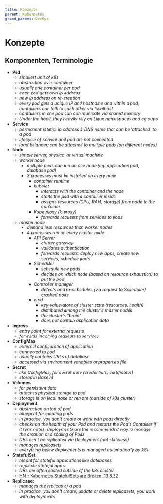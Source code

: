 ```yaml
---
title: Konzepte
parent: Kubernetes
grand_parent: DevOps
---
```


# Konzepte

## Komponenten, Terminologie
- **Pod**
  - *smallest unit of k8s*
  - *abstraction over container*
  - *usually one container per pod*
  - *each pod gets own ip address*
  - *new ip address on re-creation*
  - *every pod gets a unique IP and hostname and within a pod, containers can talk to each other via localhost*
  - *containers in one pod can communicate via shared memory*
  - *Under the hood, they heavily rely on Linux namespaces and cgroups*
- **Service**
  - *permanent (static) ip address & DNS name that can be 'attached' to a pod*
  - *lifecycle of service and pod are not connected*
  - *load balancer; can be attached to multiple pods (on different nodes)*
- **Node**
  - *simple server, physical or virtual machine*
  - *worker node*
    - *multiple pods can run on one node (eg. application pod, database pod)*
    - *3 processes must be installed on every node*
      - *container runtime*
      - *kubelet*
        - *interacts with the container and the node*
        - *starts the pod with a container inside*
        - *assigns resources (CPU, RAM, storage) from node to the container*
      - *Kube proxy (k-proxy)*
        - *forwards requests from services to pods*
  - *master node*
    - *demand less resources than worker nodes*
    - *4 processes run on every master node*
      - *API Server*
        - *cluster gateway*
        - *validates authentication*
        - *forwards requests: deploy new apps, create new services, schedule pods*
      - *Scheduler*
        - *schedule new pods*
        - *decides on which node (based on resource exhaustion) to put the pod*
      - *Controller manager*
        - *detects and re-schedules (via request to Scheduler) crashed pods*
      - *etcd*
        - *key-value-store of cluster state (resources, health)*
        - *distributed among the cluster's master nodes*
        - *the cluster's "brain"*
        - *does not contain application data*
- **Ingress**
  - *entry point for external requests*
  - *forwards incoming requests to services*
- **ConfigMap**
  - *external configuration of application*
  - *connected to pod*
  - *usually contains URLs of database*
  - *accessed via environment variables or properties file*
- **Secret**
  - *like ConfigMap, for secret data (credentials, certificates)*
  - *stored in Base64*
- **Volumes**
  - *for persistent data*
  - *attaches physical storage to pod*
  - *storage is on local node or remote (outside of k8s cluster)*
- **Deployment**
  - *abstraction on top of pod*
  - *blueprint for creating pods*
  - *in practice, you don't create or work with pods directly*
  - *checks on the health of your Pod and restarts the Pod's Container if it terminates. Deployments are the recommended way to manage the creation and scaling of Pods.*
  - *DBs can't be replicated via Deployment (not stateless)*
  - *manages replicasets*
  - *everything below deployments is managed automatically by k8s*
- **StatefulSet**
  - *meant for stateful applications like databases*
  - *replicate stateful apps*
  - *DBs are often hosted outside of the k8s cluster*
  - [HN - Kubernetes StatefulSets are Broken, 13.8.22](https://news.ycombinator.com/item?id=32439255)
- **Replicaset**
  - *manages the replicas of a pod*
  - *in practice, you don't create, update or delete replicasets, you work with deployments*
